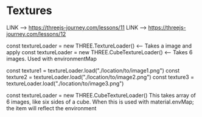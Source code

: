 # Textures

LINK --> https://threejs-journey.com/lessons/11
LINK --> https://threejs-journey.com/lessons/12

const textureLoader = new THREE.TextureLoader()       <-- Takes a image and apply
const textureLoader = new THREE.CubeTextureLoader()   <-- Takes 6 images. Used with environmentMap

const texture1 = textureLoader.load("./location/to/image1.png")
const texture2 = textureLoader.load("./location/to/image2.png")
const texture3 = textureLoader.load("./location/to/image3.png")


const textureLoader = new THREE.CubeTextureLoader() 
This takes array of 6 images, like six sides of a cube. 
When this is used with material.envMap; the item will reflect the environment
